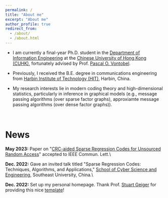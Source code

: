 ```yaml
---
permalink: /
title: "About me"
excerpt: "About me"
author_profile: true
redirect_from: 
  - /about/
  - /about.html
---
```


* I am currently a final-year Ph.D. student in the [Department of Information Engineering](https://www.ie.cuhk.edu.hk/main/index.shtml) at the [Chinese University of Hong Kong (CUHK)](https://cuhk.edu.hk/english/index.html), fortunately advised by Prof. [Pascal O. Vontobel](https://sites.google.com/site/pascalvontobel/). 

* Previously, I received the B.E. degree in communications engineering from [Harbin Institute of Technology (HIT)](http://en.hit.edu.cn/), Harbin, China.

* My research interests lie in modern coding theory and high-dimensional statistics, particularly in inference in graphical models (e.g., message passing algorithms (over sparse factor graphs), approxiamte message passing algorithms (over dense factor graphs)).

<br />

News
=====
**May 2023:** Paper on "[CRC-aided Sparse Regression Codes for Unsourced Random Access](https://doi.org/10.1109/LCOMM.2023.3281495)" accepted to IEEE Commun. Lett.\

**Dec. 2022:** Gave an invited talk titled "Sparse Regression Codes: Techniques, Algorithms, and Applications," [School of Cyber Science and Engineering](https://cyber.seu.edu.cn/wa_en/), Southeast University, China.\

**Dec. 2022:** Set up my personal homepage. Thank Prof. [Stuart Geiger](https://stuartgeiger.com/) for providing this nice [template](https://academicpages.github.io/)!


<!-- <script type="text/javascript" id="clustrmaps" src="//clustrmaps.com/map_v2.js?d=e-VNViToF7b8UTXUwpUCeShGxls-0x06T0RDOH1SOvA&cl=ffffff&w=a"></script> -->

<script type='text/javascript' id='clustrmaps' src='//cdn.clustrmaps.com/map_v2.js?cl=ffffff&w=a&t=n&d=e-VNViToF7b8UTXUwpUCeShGxls-0x06T0RDOH1SOvA'></script>
